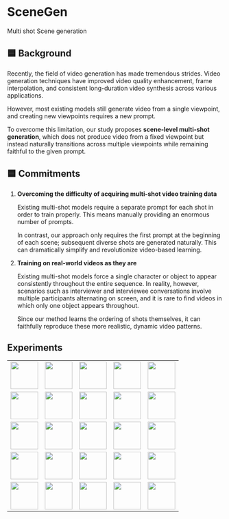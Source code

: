 # SceneGen
Multi shot Scene generation

## 🟦 Background

Recently, the field of video generation has made tremendous strides. Video generation techniques have improved video quality enhancement, frame interpolation, and consistent long-duration video synthesis across various applications. 

However, most existing models still generate video from a single viewpoint, and creating new viewpoints requires a new prompt. 

To overcome this limitation, our study proposes **scene-level multi-shot generation**, which does not produce video from a fixed viewpoint but instead naturally transitions across multiple viewpoints while remaining faithful to the given prompt.


## 🟦 Commitments


1. **Overcoming the difficulty of acquiring multi-shot video training data**  
  
   Existing multi-shot models require a separate prompt for each shot in order to train properly. This means manually providing an enormous number of prompts.  
   
   In contrast, our approach only requires the first prompt at the beginning of each scene; subsequent diverse shots are generated naturally. This can dramatically simplify and revolutionize video-based learning.

2. **Training on real-world videos as they are**  
  
   Existing multi-shot models force a single character or object to appear consistently throughout the entire sequence. In reality, however, scenarios such as interviewer and interviewee conversations involve multiple participants alternating on screen, and it is rare to find videos in which only one object appears throughout.  
   
   Since our method learns the ordering of shots themselves, it can faithfully reproduce these more realistic, dynamic video patterns.





## Experiments


<table>
  <tr>
    <td><img src="https://github.com/user-attachments/assets/458c94e2-95be-4aa2-ae1b-c87de87a1df8" width="64" height="64" /></td>
    <td><img src="https://github.com/user-attachments/assets/dadee034-0601-4f98-89af-7dad419ab49f" width="64" height="64" /></td>
    <td><img src="https://github.com/user-attachments/assets/e9fee988-94c2-4da1-a3ec-1c2c4e59e222" width="64" height="64" /></td>
    <td><img src="https://github.com/user-attachments/assets/1ad3d777-bccd-48b1-8378-918d72465187" width="64" height="64" /></td>
    <td><img src="https://github.com/user-attachments/assets/15a96cb5-1749-4e8e-a568-ec01f62ac037" width="64" height="64" /></td>
  </tr>
  <tr>
    <td><img src="https://github.com/user-attachments/assets/4e9d2e73-6a24-40f5-8d2a-4f6af0a4ae10" width="64" height="64" /></td>
    <td><img src="https://github.com/user-attachments/assets/1c279dac-71f0-4f09-856f-7686568ea506" width="64" height="64" /></td>
    <td><img src="https://github.com/user-attachments/assets/59694ed5-9f2f-429f-b6ce-73b72a536d0f" width="64" height="64" /></td>
    <td><img src="https://github.com/user-attachments/assets/ed4389f6-af83-4c14-9723-217b489bb4d3" width="64" height="64" /></td>
    <td><img src="https://github.com/user-attachments/assets/eb73ff31-9096-41e7-b4e7-a1236bfe389d" width="64" height="64" /></td>
  </tr>
  <tr>
    <td><img src="https://github.com/user-attachments/assets/e8e7e711-8c09-40ef-b4c1-d268f4ac0bde" width="64" height="64" /></td>
    <td><img src="https://github.com/user-attachments/assets/b6a619c2-f55e-42cf-9093-5cb4abadcb03" width="64" height="64" /></td>
    <td><img src="https://github.com/user-attachments/assets/acb18eba-f9bc-4673-865b-35d560dd56e5" width="64" height="64" /></td>
    <td><img src="https://github.com/user-attachments/assets/5ed46f70-6636-4607-bb86-70c03df3040f" width="64" height="64" /></td>
    <td><img src="https://github.com/user-attachments/assets/94566f2c-ed0a-44b1-a01e-72d157f59d3c" width="64" height="64" /></td>
  </tr>
  <tr>
    <td><img src="https://github.com/user-attachments/assets/96acaaf0-2cf8-4353-b219-6bfd1f28a9ab" width="64" height="64" /></td>
    <td><img src="https://github.com/user-attachments/assets/f8c0c964-9296-433d-9637-257f0fbc2762" width="64" height="64" /></td>
    <td><img src="https://github.com/user-attachments/assets/a1d1c69a-f99b-4be7-b5e5-44aa86c48623" width="64" height="64" /></td>
    <td><img src="https://github.com/user-attachments/assets/1178c210-bdcf-4213-b245-3386eada2ecc" width="64" height="64" /></td>
    <td><img src="https://github.com/user-attachments/assets/4b720d17-bf4d-43cf-998f-e0664091a232" width="64" height="64" /></td>
  </tr>
  <tr>
    <td><img src="https://github.com/user-attachments/assets/73a0bb6d-57f1-487d-9890-7f6582ac40c6" width="64" height="64" /></td>
    <td><img src="https://github.com/user-attachments/assets/f4a15b47-19af-4c79-9f72-643e642edcc3" width="64" height="64" /></td>
    <td><img src="https://github.com/user-attachments/assets/e631a9ee-8576-464b-8b60-de34cc96f370" width="64" height="64" /></td>
    <td><img src="https://github.com/user-attachments/assets/d070efe4-2c47-4a87-bf21-a3bd68ebb9e4" width="64" height="64" /></td>
    <td><img src="https://github.com/user-attachments/assets/3a052f71-15d2-4b70-8358-6c0d146ac1d6" width="64" height="64" /></td>
  </tr>
</table>
